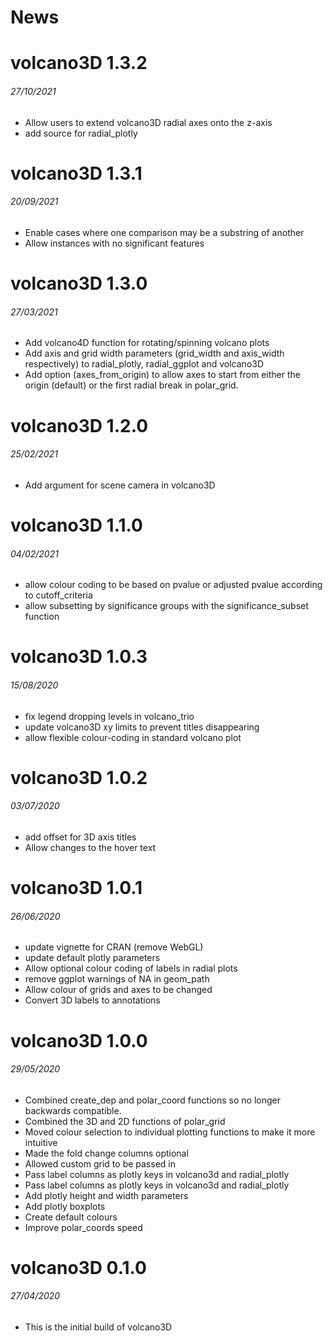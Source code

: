 News
=====

# volcano3D 1.3.2
###### 27/10/2021
* Allow users to extend volcano3D radial axes onto the z-axis
* add source for radial_plotly

# volcano3D 1.3.1
###### 20/09/2021
* Enable cases where one comparison may be a substring of another
* Allow instances with no significant features


# volcano3D 1.3.0
###### 27/03/2021
* Add volcano4D function for rotating/spinning volcano plots
* Add axis and grid width parameters (grid\_width and axis\_width respectively) to radial\_plotly, radial\_ggplot and volcano3D
* Add option (axes\_from\_origin) to allow axes to start from either the origin (default) or the first radial break in polar\_grid. 


# volcano3D 1.2.0
###### 25/02/2021
* Add argument for scene camera in volcano3D

# volcano3D 1.1.0
###### 04/02/2021
* allow colour coding to be based on pvalue or adjusted pvalue according to cutoff_criteria
* allow subsetting by significance groups with the significance_subset function

# volcano3D 1.0.3
###### 15/08/2020
* fix legend dropping levels in volcano_trio
* update volcano3D xy limits to prevent titles disappearing
* allow flexible colour-coding in standard volcano plot

# volcano3D 1.0.2
###### 03/07/2020

* add offset for 3D axis titles
* Allow changes to the hover text 


# volcano3D 1.0.1
###### 26/06/2020

* update vignette for CRAN (remove WebGL)
* update default plotly parameters
* Allow optional colour coding of labels in radial plots
* remove ggplot warnings of NA in geom_path 
* Allow colour of grids and axes to be changed
* Convert 3D labels to annotations 


# volcano3D 1.0.0
###### 29/05/2020

* Combined create\_dep and polar\_coord functions so no longer backwards compatible. 
* Combined the 3D and 2D functions of polar\_grid
* Moved colour selection to individual plotting functions to make it more intuitive
* Made the fold change columns optional
* Allowed custom grid to be passed in
* Pass label columns as plotly keys in volcano3d and radial_plotly
* Pass label columns as plotly keys in volcano3d and radial_plotly
* Add plotly height and width parameters
* Add plotly boxplots
* Create default colours 
* Improve polar_coords speed

# volcano3D 0.1.0
###### 27/04/2020

* This is the initial build of volcano3D
